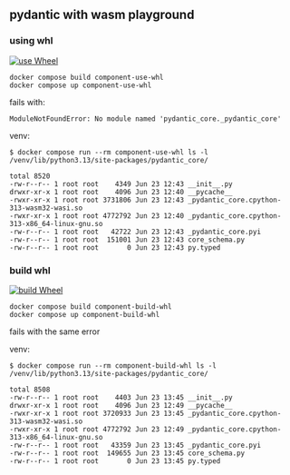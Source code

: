 ## pydantic with wasm playground

### using whl

[![use Wheel](https://github.com/axsemantics/pydantic_core-wasm-playground/actions/workflows/use-whl.yml/badge.svg)](https://github.com/axsemantics/pydantic_core-wasm-playground/actions/workflows/use-whl.yml)

```
docker compose build component-use-whl
docker compose up component-use-whl
```

fails with:
```
ModuleNotFoundError: No module named 'pydantic_core._pydantic_core'
```

venv:
```
$ docker compose run --rm component-use-whl ls -l /venv/lib/python3.13/site-packages/pydantic_core/

total 8520
-rw-r--r-- 1 root root    4349 Jun 23 12:43 __init__.py
drwxr-xr-x 1 root root    4096 Jun 23 12:40 __pycache__
-rwxr-xr-x 1 root root 3731806 Jun 23 12:43 _pydantic_core.cpython-313-wasm32-wasi.so
-rwxr-xr-x 1 root root 4772792 Jun 23 12:40 _pydantic_core.cpython-313-x86_64-linux-gnu.so
-rw-r--r-- 1 root root   42722 Jun 23 12:43 _pydantic_core.pyi
-rw-r--r-- 1 root root  151001 Jun 23 12:43 core_schema.py
-rw-r--r-- 1 root root       0 Jun 23 12:43 py.typed
```


### build whl

[![build Wheel](https://github.com/axsemantics/pydantic_core-wasm-playground/actions/workflows/build-whl.yml/badge.svg)](https://github.com/axsemantics/pydantic_core-wasm-playground/actions/workflows/build-whl.yml)

```
docker compose build component-build-whl
docker compose up component-build-whl
```

fails with the same error

venv:
```
$ docker compose run --rm component-build-whl ls -l /venv/lib/python3.13/site-packages/pydantic_core/

total 8508
-rw-r--r-- 1 root root    4403 Jun 23 13:45 __init__.py
drwxr-xr-x 1 root root    4096 Jun 23 12:49 __pycache__
-rwxr-xr-x 1 root root 3720933 Jun 23 13:45 _pydantic_core.cpython-313-wasm32-wasi.so
-rwxr-xr-x 1 root root 4772792 Jun 23 12:49 _pydantic_core.cpython-313-x86_64-linux-gnu.so
-rw-r--r-- 1 root root   43359 Jun 23 13:45 _pydantic_core.pyi
-rw-r--r-- 1 root root  149655 Jun 23 13:45 core_schema.py
-rw-r--r-- 1 root root       0 Jun 23 13:45 py.typed
```
